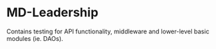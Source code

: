 MD-Leadership
=============
Contains testing for API functionality, middleware and lower-level basic modules (ie. DAOs).